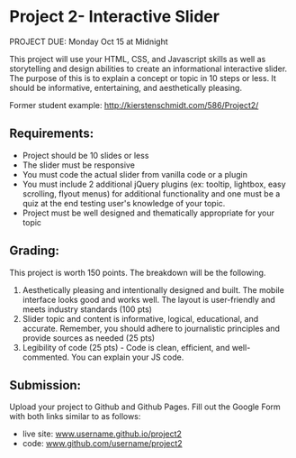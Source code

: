 # Project 2- Interactive Slider
PROJECT DUE: Monday Oct 15 at Midnight

This project will use your HTML, CSS, and Javascript skills as well as storytelling and design abilities to create an informational interactive slider. The purpose of this is to explain a concept or topic in 10 steps or less. It should be informative, entertaining, and aesthetically pleasing.

Former student example: http://kierstenschmidt.com/586/Project2/  

## Requirements:
- Project should be 10 slides or less
- The slider must be responsive
- You must code the actual slider from vanilla code or a plugin
- You must include 2 additional jQuery plugins (ex: tooltip, lightbox, easy scrolling, flyout menus) for additional functionality and one must be a quiz at the end testing user's knowledge of your topic.
- Project must be well designed and thematically appropriate for your topic

## Grading:
This project is worth 150 points. The breakdown will be the following.

1. Aesthetically pleasing and intentionally designed and built. The mobile interface looks good and works well. The layout is user-friendly and meets industry standards (100 pts)
2. Slider topic and content is informative, logical, educational, and accurate. Remember, you should adhere to journalistic principles and provide sources as needed (25 pts)
3. Legibility of code (25 pts) - Code is clean, efficient, and well-commented. You can explain your JS code. 

## Submission:
Upload your project to Github and Github Pages. Fill out the Google Form with both links similar to as follows:

- live site: www.username.github.io/project2
- code: www.github.com/username/project2
